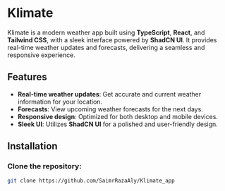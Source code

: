 # Klimate

Klimate is a modern weather app built using **TypeScript**, **React**, and **Tailwind CSS**, with a sleek interface powered by **ShadCN UI**. It provides real-time weather updates and forecasts, delivering a seamless and responsive experience.

## Features

- **Real-time weather updates**: Get accurate and current weather information for your location.
- **Forecasts**: View upcoming weather forecasts for the next days.
- **Responsive design**: Optimized for both desktop and mobile devices.
- **Sleek UI**: Utilizes **ShadCN UI** for a polished and user-friendly design.

## Installation

### Clone the repository:

```bash
git clone https://github.com/SaimrRazaAly/Klimate_app
